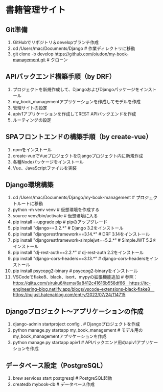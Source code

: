 # 書籍管理サイト
## Git準備
1. GitHubでリポジトリ＆developブランチ作成
2. cd /Users/mac/Documents/Django # 作業ディレクトリに移動
3. git clone -b develop https://github.com/oiudon/my-book-management.git # クローン

## APIバックエンド構築手順（by DRF）
1. プロジェクトを新規作成して、DjangoおよびDjangoパッケージをインストール
2. my_book_managementアプリケーションを作成してモデルを作成
3. 管理サイトの設定
4. apiv1アプリケーションを作成してREST APIバックエンドを作成
5. ルーティングの設定

## SPAフロントエンドの構築手順（by create-vue）
1. npmをインストール
2. create-vueでVueプロジェクトをDjangoプロジェクト内に新規作成
3. 各種Nodeパッケージをインストール
4. Vue、JavaScriptファイルを実装

## Django環境構築
1. cd /Users/mac/Documents/Django/my-book-management # プロジェクトルートに移動
2. python -m venv venv # 仮想環境を作成する
3. source venv/bin/activate # 仮想環境に入る
4. pip install --upgrade pip # pipのアップグレード
5. pip install "django==3.2.*" # Django 3.2をインストール
6. pip install "djangorestframework==3.14.*" # DRF 3.14をインストール
7. pip install "djangorestframework-simplejwt==5.2.*" # SimpleJWT 5.2をインストール
8. pip install "dj-rest-auth==2.2.*" # dj-rest-auth 2.2をインストール
9. pip install "django-cors-headers==3.13.*" # django-cors-headersをインストール
10. pip install psycopg2-binary # psycopg2-binaryをインストール
11. VSCodeでflake8、black、isort、mypyの拡張機能追加 # 参照：https://qiita.com/siruku6/items/6a8412c41616b558df66　https://itc-engineering-blog.netlify.app/blogs/vscode-extensions-black-flake8　https://nujust.hatenablog.com/entry/2022/07/24/114715

## Djangoプロジェクト〜アプリケーションの作成
1. django-admin startproject config . # Djangoプロジェクトを作成
2. python manage.py startapp my_book_management # モデル用のmy_book_managementアプリケーションを作成
3. python manage.py startapp apiv1 # APIバックエンド用のapiv1アプリケーションを作成

## データベース設定（PostgreSQL）
1. brew services start postgresql # PostgreSQL起動
2. createdb mybook-db # データベース作成

